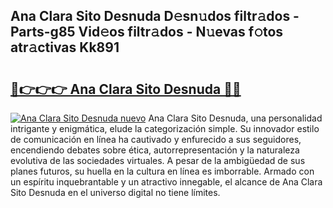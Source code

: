 ## Ana Clara Sito Desnuda D𝚎sn𝚞dos filtr𝚊dos - Parts-g85 Vid𝚎os filtr𝚊dos - N𝚞evas f𝚘tos atr𝚊ctivas Kk891

# <h2><a href="http://mb7s5l.tromn.icu/?c=Ana+Clara+Sito+Desnuda">🔗👉👉👉 Ana Clara Sito Desnuda 🔗🔗</a></h2>

[![Ana Clara Sito Desnuda nuevo](https://i.imgur.com/pEAQMta.gif)](http://mb7s5l.tromn.icu/?c=Ana+Clara+Sito+Desnuda)
Ana Clara Sito Desnuda, una personalidad intrigante y enigmática, elude la categorización simple. Su innovador estilo de comunicación en línea ha cautivado y enfurecido a sus seguidores, encendiendo debates sobre ética, autorrepresentación y la naturaleza evolutiva de las sociedades virtuales. A pesar de la ambigüedad de sus planes futuros, su huella en la cultura en línea es imborrable. Armado con un espíritu inquebrantable y un atractivo innegable, el alcance de Ana Clara Sito Desnuda en el universo digital no tiene límites.
